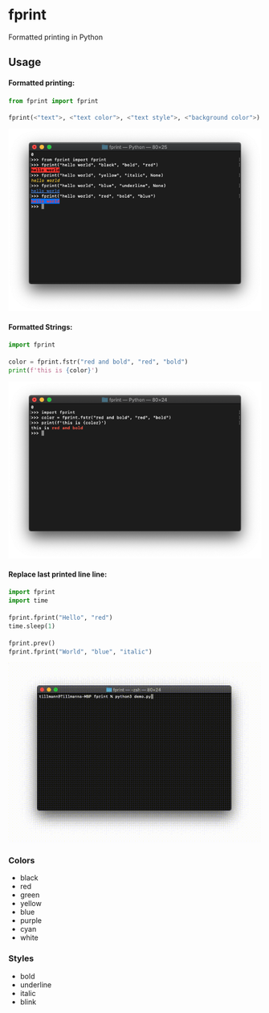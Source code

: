 # fprint
Formatted printing in Python


## Usage

#### Formatted printing:
```python
from fprint import fprint

fprint(<"text">, <"text color">, <"text style">, <"background color">)
```

<p align="center">
  <img src="./media/fprint.png">
</p>

#### Formatted Strings:
```python
import fprint

color = fprint.fstr("red and bold", "red", "bold")
print(f'this is {color}')
```
<p align="center">
  <img src="./media/fstr.png">
</p>

#### Replace last printed line line:
```python
import fprint
import time

fprint.fprint("Hello", "red")
time.sleep(1)

fprint.prev()
fprint.fprint("World", "blue", "italic")
```
<p align="center">
  <img src="./media/prev.gif">
</p>

### Colors

- black
- red
- green
- yellow
- blue
- purple
- cyan
- white

### Styles

- bold
- underline
- italic
- blink
